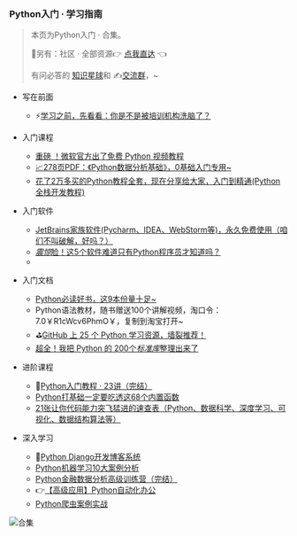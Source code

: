### Python入门 · 学习指南

> 本页为Python入门 · 合集。
>
> 🎯另有：社区 · 全部资源👉 [点我直达](https://blog.csdn.net/weixin_42321517/article/details/113122547) 👈
>
> 有问必答的 [知识星球](https://mp.weixin.qq.com/s/PXNVFNsjAOgCmQ6QGalJPw)和 ✍️[交流群](https://mp.weixin.qq.com/s/CadAaJUTUlXmTxJAjFUfPQ)，~



- 写在前面
  - ⚡[学习之前，先看看：你是不是被培训机构洗脑了？](https://www.bilibili.com/video/BV19X4y1K7TG)



- 入门课程

  - [重磅 ！微软官方出了免费 Python 视频教程](https://mp.weixin.qq.com/s/T7z8HUG4GRMgYuQ6qtuR2A)
  - [📈](http://mp.weixin.qq.com/s?__biz=MzUzNTc5NjA4NQ==&mid=2247488135&idx=1&sn=335ceb34e42b82abe6d9c6a7a570098a&chksm=fa81529dcdf6db8bc3a385bd1e73eb684c5b31169c5aac5e324ca0c07e763bc9971cb47f707f&scene=21#wechat_redirect)[278页PDF：《Python数据分析基础》，0基础入门专用~](http://mp.weixin.qq.com/s?__biz=MzI2Nzg5MjgyNg==&mid=2247489987&idx=3&sn=f3147773c995dd939a9dcf114d074b23&chksm=eaf6b8f6dd8131e0bcb562e20e58ad8c7a0b3fb286c94a65b80af2918009ac2f0e90d4ecd3b4&scene=21#wechat_redirect)
  - [花了2万多买的Python教程全套，现在分享给大家，入门到精通(Python全栈开发教程)](https://www.acfun.cn/v/ac20463077)



- 入门软件
  - [JetBrains家族软件(Pycharm、IDEA、WebStorm等)，永久免费使用（咱们不叫破解，好吗？）](https://mp.weixin.qq.com/s/D4Y1b66jtSi3iSiEIgmZuw)
  - [*震惊*脸！这5个软件难道只有Python程序员才知道吗？](http://mp.weixin.qq.com/s?__biz=MzI2Nzg5MjgyNg==&mid=2247486464&idx=1&sn=bc5ea940b2dea17266c1aba006f8a371&chksm=eaf6ad35dd812423ab905f7b30350fa5e8d5f231513fabbef02f724a64a699390ae60bb1764b#rd)
  - 



- 入门文档

  - [Python必读好书，这9本份量十足~](http://mp.weixin.qq.com/s?__biz=MzI2Nzg5MjgyNg==&mid=2247486593&idx=1&sn=b4d9226cb02272ae014561692ff9fd0b&chksm=eaf6adb4dd8124a2af3525fb73e6dc6f7cc85b9c5bd5efce220c5a8f293d1b88352706828b05&scene=21#wechat_redirect)
  - Python语法教材，随书赠送100个讲解视频，淘口令：7.0￥R1cWcv6PhmO￥，复制到淘宝打开~
  - ⛳[GitHub 上 25 个 Python 学习资源，墙裂推荐！](http://mp.weixin.qq.com/s?__biz=MzI2Nzg5MjgyNg==&mid=2247488030&idx=1&sn=05128ccf593bc47680093fe7410d5f28&chksm=eaf6b32bdd813a3dd5a28ebaa09d6f0ae4e11d741fd11cb673969e29f598f4a6b0fc7b83c531#rd)
  - [超全！我把 Python 的 200个*标准库*整理出来了](http://mp.weixin.qq.com/s?__biz=MzI2Nzg5MjgyNg==&mid=2247485649&idx=1&sn=f62b792e16127bfbd943fe55a30b3667&chksm=eaf6a9e4dd8120f21c88f759e9eaa3059a86ca78620a93ee568720c6b5d4a2ac6d5c91e73ddb#rd)



- 进阶课程
  - 💪[Python入门教程 · 23讲（完结）](https://www.bilibili.com/video/BV17p4y1i7Vn)
  - [Python打基础一定要吃透这68个内置函数](https://mp.weixin.qq.com/s/zkqHTof0nRKkeeXtcn_7hQ)
  - [21张让你代码能力突飞猛进的速查表（Python、数据科学、深度学习、可视化、数据结构算法等）](https://mp.weixin.qq.com/s/eMXjNcEdKHxp9-Fq9bskeA)



- 深入学习
  - 🚦[Python Django开发博客系统](https://www.bilibili.com/video/BV1t54y127y3)
  - [Python机器学习10大案例分析](https://www.bilibili.com/video/BV18a411A7mp)
  - [Python金融数据分析高级训练营（完结）](https://www.bilibili.com/video/BV1Ut4y1i7wS)
  - 👉[【高级应用】Python自动化办公](https://www.bilibili.com/video/BV1Ty4y1D7wZ)
  - [Python爬虫案例实战](https://www.bilibili.com/video/BV15E411P7ey)



![合集](https://img-blog.csdnimg.cn/20210303170458567.jpg?x-oss-process=image/watermark,type_ZmFuZ3poZW5naGVpdGk,shadow_10,text_aHR0cHM6Ly9ibG9nLmNzZG4ubmV0L3dlaXhpbl80MjMyMTUxNw==,size_16,color_FFFFFF,t_70#pic_center)